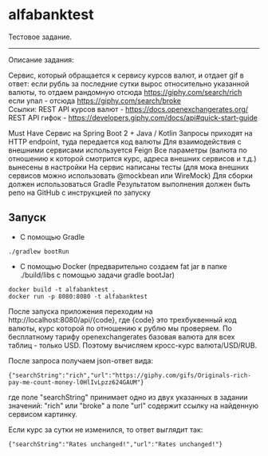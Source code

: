 # alfabanktest

Тестовое задание.

*****************************
Описание задания:

Cервис, который обращается к сервису курсов валют, и отдает gif в ответ:
если рубль за последние сутки вырос относительно указанной валюты, то отдаем рандомную отсюда https://giphy.com/search/rich  
если упал - отсюда https://giphy.com/search/broke  
Ссылки:
REST API курсов валют - https://docs.openexchangerates.org/  
REST API гифок - https://developers.giphy.com/docs/api#quick-start-guide  

Must Have
Сервис на Spring Boot 2 + Java / Kotlin
Запросы приходят на HTTP endpoint, туда передается код валюты
Для взаимодействия с внешними сервисами используется Feign
Все параметры (валюта по отношению к которой смотрится курс, адреса внешних сервисов и т.д.) вынесены в настройки
На сервис написаны тесты (для мока внешних сервисов можно использовать @mockbean или WireMock)
Для сборки должен использоваться Gradle
Результатом выполнения должен быть репо на GitHub с инструкцией по запуску

## Запуск

* С помощью Gradle

```
./gradlew bootRun
```

* С помощью Docker (предварительно создаем fat jar в папке ./build/libs c помощью задачи gradle bootJar)
```
docker build -t alfabanktest .
docker run -p 8080:8080 -t alfabanktest
```
После запуска приложения переходим на http://localhost:8080/api/{code}, где {code} это трехбуквенный код валюты, курс которой по отношению к рублю мы проверяем. 
По бесплатному тарифу openexchangerates базовая валюта для всех таблиц - только USD. 
Поэтому вычисляем кросс-курс валюта/USD/RUB.

После запроса получаем json-ответ вида:
```
{"searchString":"rich","url":"https://giphy.com/gifs/Originals-rich-pay-me-count-money-l0HlIvLpzz624GAUM"}
```
где поле "searchString" принимает одно из двух указанных в задании значений: "rich" или "broke"
а поле "url" содержит ссылку на найденную сервисом картинку.

Если курс за сутки не изменился, то ответ выглядит так:
```
{"searchString":"Rates unchanged!","url":"Rates unchanged!"}
```
